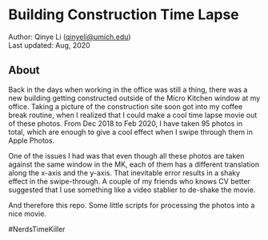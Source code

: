 # Building Construction Time Lapse

Author: Qinye Li (qinyeli@umich.edu)  
Last updated: Aug, 2020

## About

Back in the days when working in the office was still a thing, there was a new building getting constructed outside of the Micro Kitchen window at my office. Taking a picture of the construction site soon got into my coffee break routine, when I realized that I could make a cool time lapse movie out of these photos. From Dec 2018 to Feb 2020, I have taken 95 photos in total, which are enough to give a cool effect when I swipe through them in Apple Photos.

One of the issues I had was that even though all these photos are taken against the same window in the MK, each of them has a different translation along the x-axis and the y-axis. That inevitable error results in a shaky effect in the swipe-through. A couple of my friends who knows CV better suggested that I use something like a video stablier to de-shake the movie.

And therefore this repo. Some little scripts for processing the photos into a nice movie.

\#NerdsTimeKiller